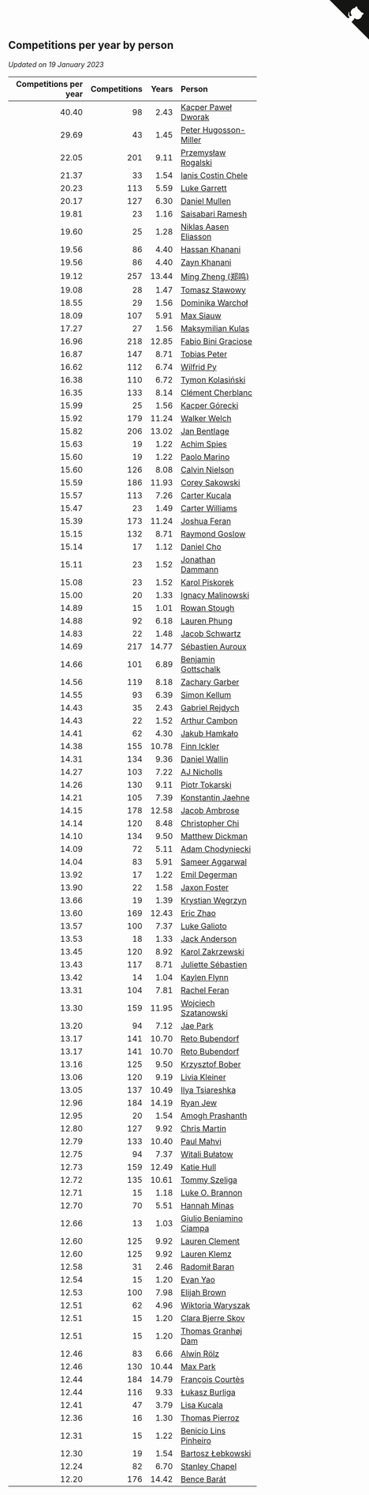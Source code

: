 ## Competitions per year by person

*Updated on 19 January 2023*

| Competitions per year | Competitions | Years | Person |
| ---: | ---: | ---: | :--- |
| 40.40 | 98 | 2.43 | [Kacper Paweł Dworak](https://www.worldcubeassociation.org/persons/2020DWOR01) |
| 29.69 | 43 | 1.45 | [Peter Hugosson-Miller](https://www.worldcubeassociation.org/persons/2021HUGO01) |
| 22.05 | 201 | 9.11 | [Przemysław Rogalski](https://www.worldcubeassociation.org/persons/2013ROGA02) |
| 21.37 | 33 | 1.54 | [Ianis Costin Chele](https://www.worldcubeassociation.org/persons/2021CHEL01) |
| 20.23 | 113 | 5.59 | [Luke Garrett](https://www.worldcubeassociation.org/persons/2017GARR05) |
| 20.17 | 127 | 6.30 | [Daniel Mullen](https://www.worldcubeassociation.org/persons/2016MULL04) |
| 19.81 | 23 | 1.16 | [Saisabari Ramesh](https://www.worldcubeassociation.org/persons/2021RAME01) |
| 19.60 | 25 | 1.28 | [Niklas Aasen Eliasson](https://www.worldcubeassociation.org/persons/2021ELIA01) |
| 19.56 | 86 | 4.40 | [Hassan Khanani](https://www.worldcubeassociation.org/persons/2018KHAN26) |
| 19.56 | 86 | 4.40 | [Zayn Khanani](https://www.worldcubeassociation.org/persons/2018KHAN28) |
| 19.12 | 257 | 13.44 | [Ming Zheng (郑鸣)](https://www.worldcubeassociation.org/persons/2009ZHEN11) |
| 19.08 | 28 | 1.47 | [Tomasz Stawowy](https://www.worldcubeassociation.org/persons/2021STAW01) |
| 18.55 | 29 | 1.56 | [Dominika Warchoł](https://www.worldcubeassociation.org/persons/2021WARC01) |
| 18.09 | 107 | 5.91 | [Max Siauw](https://www.worldcubeassociation.org/persons/2017SIAU02) |
| 17.27 | 27 | 1.56 | [Maksymilian Kulas](https://www.worldcubeassociation.org/persons/2021KULA02) |
| 16.96 | 218 | 12.85 | [Fabio Bini Graciose](https://www.worldcubeassociation.org/persons/2010GRAC02) |
| 16.87 | 147 | 8.71 | [Tobias Peter](https://www.worldcubeassociation.org/persons/2014PETE03) |
| 16.62 | 112 | 6.74 | [Wilfrid Py](https://www.worldcubeassociation.org/persons/2016PYWI01) |
| 16.38 | 110 | 6.72 | [Tymon Kolasiński](https://www.worldcubeassociation.org/persons/2016KOLA02) |
| 16.35 | 133 | 8.14 | [Clément Cherblanc](https://www.worldcubeassociation.org/persons/2014CHER05) |
| 15.99 | 25 | 1.56 | [Kacper Górecki](https://www.worldcubeassociation.org/persons/2021GORE01) |
| 15.92 | 179 | 11.24 | [Walker Welch](https://www.worldcubeassociation.org/persons/2011WELC01) |
| 15.82 | 206 | 13.02 | [Jan Bentlage](https://www.worldcubeassociation.org/persons/2010BENT01) |
| 15.63 | 19 | 1.22 | [Achim Spies](https://www.worldcubeassociation.org/persons/2021SPIE01) |
| 15.60 | 19 | 1.22 | [Paolo Marino](https://www.worldcubeassociation.org/persons/2021MARI04) |
| 15.60 | 126 | 8.08 | [Calvin Nielson](https://www.worldcubeassociation.org/persons/2014NIEL03) |
| 15.59 | 186 | 11.93 | [Corey Sakowski](https://www.worldcubeassociation.org/persons/2011SAKO01) |
| 15.57 | 113 | 7.26 | [Carter Kucala](https://www.worldcubeassociation.org/persons/2015KUCA01) |
| 15.47 | 23 | 1.49 | [Carter Williams](https://www.worldcubeassociation.org/persons/2021WILL06) |
| 15.39 | 173 | 11.24 | [Joshua Feran](https://www.worldcubeassociation.org/persons/2011FERA01) |
| 15.15 | 132 | 8.71 | [Raymond Goslow](https://www.worldcubeassociation.org/persons/2014GOSL01) |
| 15.14 | 17 | 1.12 | [Daniel Cho](https://www.worldcubeassociation.org/persons/2021CHOD01) |
| 15.11 | 23 | 1.52 | [Jonathan Dammann](https://www.worldcubeassociation.org/persons/2021DAMM01) |
| 15.08 | 23 | 1.52 | [Karol Piskorek](https://www.worldcubeassociation.org/persons/2021PISK01) |
| 15.00 | 20 | 1.33 | [Ignacy Malinowski](https://www.worldcubeassociation.org/persons/2021MALI02) |
| 14.89 | 15 | 1.01 | [Rowan Stough](https://www.worldcubeassociation.org/persons/2022STOU01) |
| 14.88 | 92 | 6.18 | [Lauren Phung](https://www.worldcubeassociation.org/persons/2016PHUN02) |
| 14.83 | 22 | 1.48 | [Jacob Schwartz](https://www.worldcubeassociation.org/persons/2021SCHW01) |
| 14.69 | 217 | 14.77 | [Sébastien Auroux](https://www.worldcubeassociation.org/persons/2008AURO01) |
| 14.66 | 101 | 6.89 | [Benjamin Gottschalk](https://www.worldcubeassociation.org/persons/2016GOTT01) |
| 14.56 | 119 | 8.18 | [Zachary Garber](https://www.worldcubeassociation.org/persons/2014GARB01) |
| 14.55 | 93 | 6.39 | [Simon Kellum](https://www.worldcubeassociation.org/persons/2016KELL12) |
| 14.43 | 35 | 2.43 | [Gabriel Rejdych](https://www.worldcubeassociation.org/persons/2020REJD01) |
| 14.43 | 22 | 1.52 | [Arthur Cambon](https://www.worldcubeassociation.org/persons/2021CAMB01) |
| 14.41 | 62 | 4.30 | [Jakub Hamkało](https://www.worldcubeassociation.org/persons/2018HAMK01) |
| 14.38 | 155 | 10.78 | [Finn Ickler](https://www.worldcubeassociation.org/persons/2012ICKL01) |
| 14.31 | 134 | 9.36 | [Daniel Wallin](https://www.worldcubeassociation.org/persons/2013WALL03) |
| 14.27 | 103 | 7.22 | [AJ Nicholls](https://www.worldcubeassociation.org/persons/2015NICH04) |
| 14.26 | 130 | 9.11 | [Piotr Tokarski](https://www.worldcubeassociation.org/persons/2013TOKA01) |
| 14.21 | 105 | 7.39 | [Konstantin Jaehne](https://www.worldcubeassociation.org/persons/2015JAEH01) |
| 14.15 | 178 | 12.58 | [Jacob Ambrose](https://www.worldcubeassociation.org/persons/2010AMBR01) |
| 14.14 | 120 | 8.48 | [Christopher Chi](https://www.worldcubeassociation.org/persons/2014CHIC01) |
| 14.10 | 134 | 9.50 | [Matthew Dickman](https://www.worldcubeassociation.org/persons/2013DICK01) |
| 14.09 | 72 | 5.11 | [Adam Chodyniecki](https://www.worldcubeassociation.org/persons/2017CHOD02) |
| 14.04 | 83 | 5.91 | [Sameer Aggarwal](https://www.worldcubeassociation.org/persons/2017AGGA01) |
| 13.92 | 17 | 1.22 | [Emil Degerman](https://www.worldcubeassociation.org/persons/2021DEGE01) |
| 13.90 | 22 | 1.58 | [Jaxon Foster](https://www.worldcubeassociation.org/persons/2021FOST01) |
| 13.66 | 19 | 1.39 | [Krystian Węgrzyn](https://www.worldcubeassociation.org/persons/2021WEGR01) |
| 13.60 | 169 | 12.43 | [Eric Zhao](https://www.worldcubeassociation.org/persons/2010ZHAO19) |
| 13.57 | 100 | 7.37 | [Luke Galioto](https://www.worldcubeassociation.org/persons/2015GALI02) |
| 13.53 | 18 | 1.33 | [Jack Anderson](https://www.worldcubeassociation.org/persons/2021ANDE05) |
| 13.45 | 120 | 8.92 | [Karol Zakrzewski](https://www.worldcubeassociation.org/persons/2014ZAKR01) |
| 13.43 | 117 | 8.71 | [Juliette Sébastien](https://www.worldcubeassociation.org/persons/2014SEBA01) |
| 13.42 | 14 | 1.04 | [Kaylen Flynn](https://www.worldcubeassociation.org/persons/2022FLYN01) |
| 13.31 | 104 | 7.81 | [Rachel Feran](https://www.worldcubeassociation.org/persons/2015FERA01) |
| 13.30 | 159 | 11.95 | [Wojciech Szatanowski](https://www.worldcubeassociation.org/persons/2011SZAT01) |
| 13.20 | 94 | 7.12 | [Jae Park](https://www.worldcubeassociation.org/persons/2015PARK24) |
| 13.17 | 141 | 10.70 | [Reto Bubendorf](https://www.worldcubeassociation.org/persons/2012BUBE01) |
| 13.17 | 141 | 10.70 | [Reto Bubendorf](https://www.worldcubeassociation.org/persons/2012BUBE01) |
| 13.16 | 125 | 9.50 | [Krzysztof Bober](https://www.worldcubeassociation.org/persons/2013BOBE01) |
| 13.06 | 120 | 9.19 | [Livia Kleiner](https://www.worldcubeassociation.org/persons/2013KLEI03) |
| 13.05 | 137 | 10.49 | [Ilya Tsiareshka](https://www.worldcubeassociation.org/persons/2012TERE01) |
| 12.96 | 184 | 14.19 | [Ryan Jew](https://www.worldcubeassociation.org/persons/2008JEWR01) |
| 12.95 | 20 | 1.54 | [Amogh Prashanth](https://www.worldcubeassociation.org/persons/2021PRAS01) |
| 12.80 | 127 | 9.92 | [Chris Martin](https://www.worldcubeassociation.org/persons/2013MART03) |
| 12.79 | 133 | 10.40 | [Paul Mahvi](https://www.worldcubeassociation.org/persons/2012MAHV01) |
| 12.75 | 94 | 7.37 | [Witali Bułatow](https://www.worldcubeassociation.org/persons/2015BUAT01) |
| 12.73 | 159 | 12.49 | [Katie Hull](https://www.worldcubeassociation.org/persons/2010HULL01) |
| 12.72 | 135 | 10.61 | [Tommy Szeliga](https://www.worldcubeassociation.org/persons/2012SZEL01) |
| 12.71 | 15 | 1.18 | [Luke O. Brannon](https://www.worldcubeassociation.org/persons/2021BRAN02) |
| 12.70 | 70 | 5.51 | [Hannah Minas](https://www.worldcubeassociation.org/persons/2017MINA04) |
| 12.66 | 13 | 1.03 | [Giulio Beniamino Ciampa](https://www.worldcubeassociation.org/persons/2022CIAM01) |
| 12.60 | 125 | 9.92 | [Lauren Clement](https://www.worldcubeassociation.org/persons/2013KLEM01) |
| 12.60 | 125 | 9.92 | [Lauren Klemz](https://www.worldcubeassociation.org/persons/2013KLEM01) |
| 12.58 | 31 | 2.46 | [Radomił Baran](https://www.worldcubeassociation.org/persons/2020BARA02) |
| 12.54 | 15 | 1.20 | [Evan Yao](https://www.worldcubeassociation.org/persons/2021YAOE02) |
| 12.53 | 100 | 7.98 | [Elijah Brown](https://www.worldcubeassociation.org/persons/2015BROW03) |
| 12.51 | 62 | 4.96 | [Wiktoria Waryszak](https://www.worldcubeassociation.org/persons/2018WARY01) |
| 12.51 | 15 | 1.20 | [Clara Bjerre Skov](https://www.worldcubeassociation.org/persons/2021SKOV01) |
| 12.51 | 15 | 1.20 | [Thomas Granhøj Dam](https://www.worldcubeassociation.org/persons/2021DAMT01) |
| 12.46 | 83 | 6.66 | [Alwin Rölz](https://www.worldcubeassociation.org/persons/2016ROLZ01) |
| 12.46 | 130 | 10.44 | [Max Park](https://www.worldcubeassociation.org/persons/2012PARK03) |
| 12.44 | 184 | 14.79 | [François Courtès](https://www.worldcubeassociation.org/persons/2008COUR01) |
| 12.44 | 116 | 9.33 | [Łukasz Burliga](https://www.worldcubeassociation.org/persons/2013BURL01) |
| 12.41 | 47 | 3.79 | [Lisa Kucala](https://www.worldcubeassociation.org/persons/2019KUCA01) |
| 12.36 | 16 | 1.30 | [Thomas Pierroz](https://www.worldcubeassociation.org/persons/2021PIER01) |
| 12.31 | 15 | 1.22 | [Benicio Lins Pinheiro](https://www.worldcubeassociation.org/persons/2021PINH01) |
| 12.30 | 19 | 1.54 | [Bartosz Łebkowski](https://www.worldcubeassociation.org/persons/2021LEBK01) |
| 12.24 | 82 | 6.70 | [Stanley Chapel](https://www.worldcubeassociation.org/persons/2016CHAP04) |
| 12.20 | 176 | 14.42 | [Bence Barát](https://www.worldcubeassociation.org/persons/2008BARA01) |


<a href="https://github.com/JustinTimeCuber/wca_statistics" class="github-corner" aria-label="View source on Github"><svg width="80" height="80" viewBox="0 0 250 250" style="fill:#151513; color:#fff; position: absolute; top: 0; border: 0; right: 0;" aria-hidden="true"><path d="M0,0 L115,115 L130,115 L142,142 L250,250 L250,0 Z"></path><path d="M128.3,109.0 C113.8,99.7 119.0,89.6 119.0,89.6 C122.0,82.7 120.5,78.6 120.5,78.6 C119.2,72.0 123.4,76.3 123.4,76.3 C127.3,80.9 125.5,87.3 125.5,87.3 C122.9,97.6 130.6,101.9 134.4,103.2" fill="currentColor" style="transform-origin: 130px 106px;" class="octo-arm"></path><path d="M115.0,115.0 C114.9,115.1 118.7,116.5 119.8,115.4 L133.7,101.6 C136.9,99.2 139.9,98.4 142.2,98.6 C133.8,88.0 127.5,74.4 143.8,58.0 C148.5,53.4 154.0,51.2 159.7,51.0 C160.3,49.4 163.2,43.6 171.4,40.1 C171.4,40.1 176.1,42.5 178.8,56.2 C183.1,58.6 187.2,61.8 190.9,65.4 C194.5,69.0 197.7,73.2 200.1,77.6 C213.8,80.2 216.3,84.9 216.3,84.9 C212.7,93.1 206.9,96.0 205.4,96.6 C205.1,102.4 203.0,107.8 198.3,112.5 C181.9,128.9 168.3,122.5 157.7,114.1 C157.9,116.9 156.7,120.9 152.7,124.9 L141.0,136.5 C139.8,137.7 141.6,141.9 141.8,141.8 Z" fill="currentColor" class="octo-body"></path></svg></a><style>.github-corner:hover .octo-arm{animation:octocat-wave 560ms ease-in-out}@keyframes octocat-wave{0%,100%{transform:rotate(0)}20%,60%{transform:rotate(-25deg)}40%,80%{transform:rotate(10deg)}}@media (max-width:500px){.github-corner:hover .octo-arm{animation:none}.github-corner .octo-arm{animation:octocat-wave 560ms ease-in-out}}</style>
